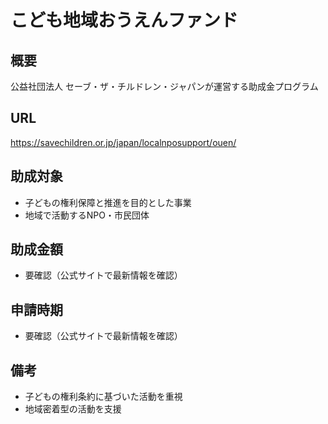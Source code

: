 # こども地域おうえんファンド

## 概要
公益社団法人 セーブ・ザ・チルドレン・ジャパンが運営する助成金プログラム

## URL
https://savechildren.or.jp/japan/localnposupport/ouen/

## 助成対象
- 子どもの権利保障と推進を目的とした事業
- 地域で活動するNPO・市民団体

## 助成金額
- 要確認（公式サイトで最新情報を確認）

## 申請時期
- 要確認（公式サイトで最新情報を確認）

## 備考
- 子どもの権利条約に基づいた活動を重視
- 地域密着型の活動を支援